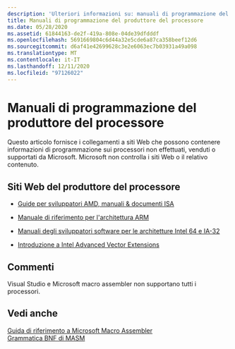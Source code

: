 ```yaml
---
description: 'Ulteriori informazioni su: manuali di programmazione del produttore del processore'
title: Manuali di programmazione del produttore del processore
ms.date: 05/28/2020
ms.assetid: 61844163-de2f-419a-808e-04de39dfdddf
ms.openlocfilehash: 5691669804c6d44a32e5cde6a87ca358beef12d6
ms.sourcegitcommit: d6af41e42699628c3e2e6063ec7b03931a49a098
ms.translationtype: MT
ms.contentlocale: it-IT
ms.lasthandoff: 12/11/2020
ms.locfileid: "97126022"
---
```

# <a name="processor-manufacturer-programming-manuals"></a>Manuali di programmazione del produttore del processore

Questo articolo fornisce i collegamenti a siti Web che possono contenere informazioni di programmazione sui processori non effettuati, venduti o supportati da Microsoft. Microsoft non controlla i siti Web o il relativo contenuto.

## <a name="processor-manufacturer-websites"></a>Siti Web del produttore del processore

- [Guide per sviluppatori AMD, manuali & documenti ISA](https://developer.amd.com/resources/developer-guides-manuals/)

- [Manuale di riferimento per l'architettura ARM](https://developer.arm.com/docs/ddi0487/fb)

- [Manuali degli sviluppatori software per le architetture Intel 64 e IA-32](https://software.intel.com/articles/intel-sdm)

- [Introduzione a Intel Advanced Vector Extensions](https://software.intel.com/articles/introduction-to-intel-advanced-vector-extensions)

## <a name="remarks"></a>Commenti

Visual Studio e Microsoft macro assembler non supportano tutti i processori.

## <a name="see-also"></a>Vedi anche

[Guida di riferimento a Microsoft Macro Assembler](microsoft-macro-assembler-reference.md)\
[Grammatica BNF di MASM](masm-bnf-grammar.md)
